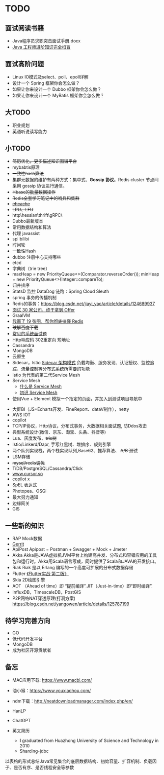 # TODO

## 面试阅读书籍
  - Java程序员求职突击面试手册.docx
  - [Java 工程师进阶知识完全扫盲](https://doocs.github.io/advanced-java/#/)


## 面试高阶问题
  - Linux IO模式及select、poll、epoll详解
  - 设计一个 Spring 框架你会怎么做？
  - 如果让你来设计一个 Dubbo 框架你会怎么做？
  - 如果让你来设计一个 MyBatis 框架你会怎么做？


## 大TODO
   - 职业规划
   - 英语听说读写能力

## 小TODO
  - ~~简历优化，更多描述知识图谱平台~~
  - mybabtis原理
  - ~~一致性hash算法~~
  - 集群元数据的维护有两种方式：集中式、**Gossip 协议**。Redis cluster 节点间采用 gossip 协议进行通信。
  -  ~~Hbase的批量数据操作~~
  -  ~~Redis全套学习笔记中的哨兵和集群~~
  -  ~~[ehcache](https://blog.csdn.net/weixin_42578444/article/details/80878611)~~
  -  ~~LRU、LFU~~
  -  http\hessian\thrift\gRPC\
  -  Dubbo最新版本
  -  常用数据结构和算法
  -  代理 javassist 
  -  spi bilibi
  -  时间轮
  -  一致性Hash
  -  dubbo 注册中心支持哪些
  -  etcd
  -  字典树（trie tree）
  -   maxHeap = new PriorityQueue<>(Comparator.reverseOrder());
        minHeap = new PriorityQueue<>(Integer::compareTo);
  - 归并排序
  - StatsD 监控 DataDog 链路：Spring Cloud Sleuth
  - spring 事务的传播机制
  - Redis的事务：https://blog.csdn.net/jiayi_yao/article/details/124689937
  - [面试 30 家公司，终于拿到 Offer](https://mp.weixin.qq.com/s/KKI6UNsBT8z0bI0hnJdDrQ)
  - GraalVM
  - [我画了 19 张图，帮你彻底搞懂 Redis](https://cloud.tencent.com/developer/article/1815975)
  - ~~破解百度下载~~
  - [常见的系统面试题](https://blog.51cto.com/csnd/5702114)
  - Http响应码 302重定向 短地址
  - Cassandra 
  - MongoDB
  - 云原生
  - Sidecar，lstio [Sidecar 架构模式](https://zhuanlan.zhihu.com/p/445804080) 负载均衡、服务发现、认证授权、监控追踪、流量控制等分布式系统所需要的功能
  - Istio 为代表的第二代Service Mesh
  - Service Mesh 
    - [什么是 Service Mesh](https://zhuanlan.zhihu.com/p/61901608)
    - [初识 Service Mesh](https://baijiahao.baidu.com/s?id=1709259327958538327&wfr=spider&for=pc)
  - 使用Vue + Element 模拟一个指定的页面，并加入到测试项目导航中
  > 
  - 大屏BI（JS+Echarts开发、FineReport、dataV制作），netty
  - AWS IOT
  - copilot
  - TCP/IP协议，Http协议，分布式事务，大数据相关面试题, 防Ddos攻击
  - 典型系统设计(微信、京东、淘宝、头条、抖音等)
  - Lua、灰度发布、~~trie树~~
  - Istio/Linkerd/Dapr, 手写红黑树、堆排序、规则引擎
  - 两个队列实现栈，两个栈实现队列,Base62、推荐算法、 ~~A/B 测试~~
  - LSM存储
  - ~~mysql/redis调优~~
  - TiDB/PostgreSQL/Cassandra/Click
  - www.cursor.so 
  - copilot x
  - SpEL 表达式
  - Photopea、OSGi
  - 最大努力通知
  - 边缘网关
  - GIS

## 一些新的知识
  - RAP Mock数据 
  - [Gerrit](https://juejin.cn/post/7161732316371353607)
  - ApiPost  Apipost = Postman + Swagger + Mock + Jmeter
  - Akka Akka是JAVA虚拟机JVM平台上构建高并发、分布式和容错应用的工具包和运行时。Akka用Scala语言写成，同时提供了Scala和JAVA的开发接口。
  - Riak Riak 是以 Erlang 编写的一个高度可扩展的分布式数据存储
  - Flutter [《Flutter实战·第二版》](https://book.flutterchina.club/)
  - Skia 2D绘图引擎
  - AOT （Ahead of time）即 “提前编译”.JIT（Just-in-time）即“即时编译”.
  - InfluxDB，TimescaleDB，PostGIS
  - P2P网络NAT穿透原理(打洞方案) https://blog.csdn.net/yangowen/article/details/125787199


## 待学习完善方向
  - GO
  - 低代码开发平台
  - MongoDB
  - 成为社区开源贡献者


## 备忘
  - MAC应用下载: https://www.macbl.com/
  - 油小猴：https://www.youxiaohou.com/
  - ndm下载：http://neatdownloadmanager.com/index.php/en/


- HanLP
- ChatGPT


- 英文简历
  - I graduated from Huazhong University of Science and Technology in 2010
  - Sharding-jdbc

以表格的形式总结Java常见集合的底层数据结构、初始容量、扩容机制、负载因子、是否有序、是否线程安全等参数